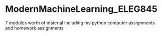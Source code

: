 # ModernMachineLearning_ELEG845
7 modules worth of material including my python computer assignments and homework assignments
